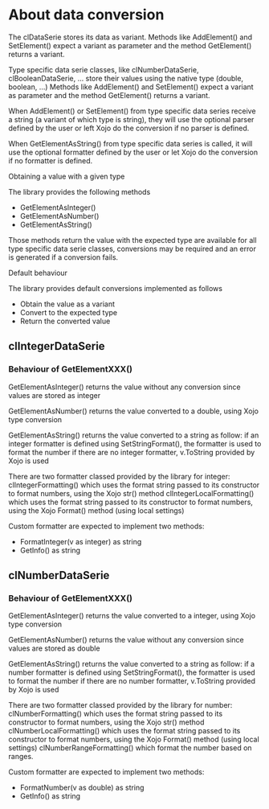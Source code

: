 
# About data conversion

The clDataSerie stores its data as variant. Methods like AddElement() and SetElement() expect a variant as parameter and the method GetElement() returns a variant.

Type specific data serie classes, like clNumberDataSerie, clBooleanDataSerie, … store their values using the native type (double, boolean, …) Methods like AddElement() and SetElement() expect a variant as parameter and the method GetElement() returns a variant.

When AddElement() or SetElement() from type specific data series receive a string (a variant of which type is string), they will use the optional parser defined by the user or left Xojo do the conversion if no parser is defined.

When GetElementAsString() from type specific data series is called, it will use the optional formatter defined by the user or let Xojo do the conversion if no formatter is defined.


Obtaining a value with a given type

The library provides the following methods

- GetElementAsInteger()
- GetElementAsNumber()
- GetElementAsString()

Those methods return the value with the expected type are available for all type specific data serie classes, conversions may be required and an error is generated if a conversion fails.

Default behaviour

The library provides default conversions implemented as follows
- Obtain the value as a variant
- Convert to the expected type
- Return the converted value


## clIntegerDataSerie

### Behaviour of GetElementXXX()

GetElementAsInteger() returns the value without any conversion since values are stored as integer

GetElementAsNumber() returns the value converted to a double, using Xojo type conversion

GetElementAsString() returns the value converted to a string as follow:
	if an integer formatter is defined using SetStringFormat(), the formatter is used to format the number
	if there are no integer formatter, v.ToString provided by Xojo is used

There are two formatter classed provided by the library for integer:
clIntegerFormatting() which uses the format string passed to its constructor to format numbers, using the Xojo str() method
clIntegerLocalFormatting() which uses the format string passed to its constructor to format numbers, using the Xojo Format() method (using local settings)

Custom formatter are expected to implement two methods:

- FormatInteger(v as integer) as string
- GetInfo() as string


## clNumberDataSerie

### Behaviour of GetElementXXX()

GetElementAsInteger() returns the value converted to a integer, using Xojo type conversion

GetElementAsNumber() returns the value without any conversion since values are stored as double

GetElementAsString() returns the value converted to a string as follow:
	if a number formatter is defined using SetStringFormat(), the formatter is used to format the number
	if there are no number formatter, v.ToString provided by Xojo is used

There are two formatter classed provided by the library for number:
clNumberFormatting() which uses the format string passed to its constructor to format numbers, using the Xojo str() method
clNumberLocalFormatting() which uses the format string passed to its constructor to format numbers, using the Xojo Format() method (using local settings)
clNumberRangeFormatting() which format the number based on ranges. 

Custom formatter are expected to implement two methods:

- FormatNumber(v as double) as string
- GetInfo() as string


